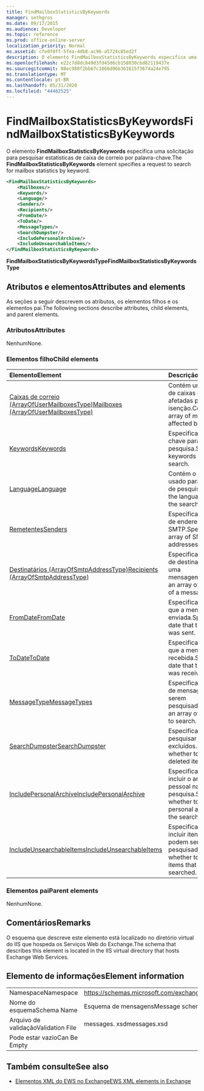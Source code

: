 ```yaml
---
title: FindMailboxStatisticsByKeywords
manager: sethgros
ms.date: 09/17/2015
ms.audience: Developer
ms.topic: reference
ms.prod: office-online-server
localization_priority: Normal
ms.assetid: cfe0f0ff-5fea-4db8-ac96-a5724c85ed2f
description: O elemento FindMailboxStatisticsByKeywords especifica uma solicitação para pesquisar estatísticas de caixa de correio por palavra-chave.
ms.openlocfilehash: e22c7d8dc849d3fd45d6cb158030cbd82119437e
ms.sourcegitcommit: 88ec988f2bb67c1866d06b361615f3674a24e795
ms.translationtype: MT
ms.contentlocale: pt-BR
ms.lasthandoff: 05/31/2020
ms.locfileid: "44462525"
---
```

# <a name="findmailboxstatisticsbykeywords"></a><span data-ttu-id="fc99b-103">FindMailboxStatisticsByKeywords</span><span class="sxs-lookup"><span data-stu-id="fc99b-103">FindMailboxStatisticsByKeywords</span></span>

<span data-ttu-id="fc99b-104">O elemento **FindMailboxStatisticsByKeywords** especifica uma solicitação para pesquisar estatísticas de caixa de correio por palavra-chave.</span><span class="sxs-lookup"><span data-stu-id="fc99b-104">The **FindMailboxStatisticsByKeywords** element specifies a request to search for mailbox statistics by keyword.</span></span> 
  
```XML
<FindMailboxStatisticsByKeywords>
    <Mailboxes/>
    <Keywords/>
    <Language/>
    <Senders/>
    <Recipients/>
    <FromDate/>
    <ToDate/>
    <MessageTypes/>
    <SearchDumpster/>
    <IncludePersonalArchive/>
    <IncludeUnsearchableItems/>
</FindMailboxStatisticsByKeywords>
```

 <span data-ttu-id="fc99b-105">**FindMailboxStatisticsByKeywordsType**</span><span class="sxs-lookup"><span data-stu-id="fc99b-105">**FindMailboxStatisticsByKeywordsType**</span></span>
## <a name="attributes-and-elements"></a><span data-ttu-id="fc99b-106">Atributos e elementos</span><span class="sxs-lookup"><span data-stu-id="fc99b-106">Attributes and elements</span></span>

<span data-ttu-id="fc99b-107">As seções a seguir descrevem os atributos, os elementos filhos e os elementos pai.</span><span class="sxs-lookup"><span data-stu-id="fc99b-107">The following sections describe attributes, child elements, and parent elements.</span></span>
  
### <a name="attributes"></a><span data-ttu-id="fc99b-108">Atributos</span><span class="sxs-lookup"><span data-stu-id="fc99b-108">Attributes</span></span>

<span data-ttu-id="fc99b-109">Nenhum</span><span class="sxs-lookup"><span data-stu-id="fc99b-109">None.</span></span>
  
### <a name="child-elements"></a><span data-ttu-id="fc99b-110">Elementos filho</span><span class="sxs-lookup"><span data-stu-id="fc99b-110">Child elements</span></span>

|<span data-ttu-id="fc99b-111">**Elemento**</span><span class="sxs-lookup"><span data-stu-id="fc99b-111">**Element**</span></span>|<span data-ttu-id="fc99b-112">**Descrição**</span><span class="sxs-lookup"><span data-stu-id="fc99b-112">**Description**</span></span>|
|:-----|:-----|
|[<span data-ttu-id="fc99b-113">Caixas de correio (ArrayOfUserMailboxesType)</span><span class="sxs-lookup"><span data-stu-id="fc99b-113">Mailboxes (ArrayOfUserMailboxesType)</span></span>](mailboxes-arrayofusermailboxestype.md) <br/> |<span data-ttu-id="fc99b-114">Contém uma matriz de caixas de correio afetadas pela isenção.</span><span class="sxs-lookup"><span data-stu-id="fc99b-114">Contains an array of mailboxes affected by the hold.</span></span>  <br/> |
|[<span data-ttu-id="fc99b-115">Keywords</span><span class="sxs-lookup"><span data-stu-id="fc99b-115">Keywords</span></span>](keywords-ex15websvcsotherref.md) <br/> |<span data-ttu-id="fc99b-116">Especifica palavras-chave para uma pesquisa.</span><span class="sxs-lookup"><span data-stu-id="fc99b-116">Specifies keywords for a search.</span></span>  <br/> |
|[<span data-ttu-id="fc99b-117">Language</span><span class="sxs-lookup"><span data-stu-id="fc99b-117">Language</span></span>](language.md) <br/> |<span data-ttu-id="fc99b-118">Contém o idioma usado para a consulta de pesquisa.</span><span class="sxs-lookup"><span data-stu-id="fc99b-118">Contains the language used for the search query.</span></span>  <br/> |
|[<span data-ttu-id="fc99b-119">Remetentes</span><span class="sxs-lookup"><span data-stu-id="fc99b-119">Senders</span></span>](senders.md) <br/> |<span data-ttu-id="fc99b-120">Especifica uma matriz de endereços SMTP.</span><span class="sxs-lookup"><span data-stu-id="fc99b-120">Specifies an array of SMTP addresses.</span></span>  <br/> |
|[<span data-ttu-id="fc99b-121">Destinatários (ArrayOfSmtpAddressType)</span><span class="sxs-lookup"><span data-stu-id="fc99b-121">Recipients (ArrayOfSmtpAddressType)</span></span>](recipients-arrayofsmtpaddresstype.md) <br/> |<span data-ttu-id="fc99b-122">Especifica uma matriz de destinatários de uma mensagem.</span><span class="sxs-lookup"><span data-stu-id="fc99b-122">Specifies an array of recipients of a message.</span></span>  <br/> |
|[<span data-ttu-id="fc99b-123">FromDate</span><span class="sxs-lookup"><span data-stu-id="fc99b-123">FromDate</span></span>](fromdate.md) <br/> |<span data-ttu-id="fc99b-124">Especifica a data em que a mensagem foi enviada.</span><span class="sxs-lookup"><span data-stu-id="fc99b-124">Specifies the date that the message was sent.</span></span>  <br/> |
|[<span data-ttu-id="fc99b-125">ToDate</span><span class="sxs-lookup"><span data-stu-id="fc99b-125">ToDate</span></span>](todate.md) <br/> |<span data-ttu-id="fc99b-126">Especifica a data em que a mensagem foi recebida.</span><span class="sxs-lookup"><span data-stu-id="fc99b-126">Specifies the date that the message was received.</span></span>  <br/> |
|[<span data-ttu-id="fc99b-127">MessageType</span><span class="sxs-lookup"><span data-stu-id="fc99b-127">MessageTypes</span></span>](messagetypes.md) <br/> |<span data-ttu-id="fc99b-128">Especifica uma matriz de mensagens a serem pesquisadas.</span><span class="sxs-lookup"><span data-stu-id="fc99b-128">Specifies an array of messages to search.</span></span>  <br/> |
|[<span data-ttu-id="fc99b-129">SearchDumpster</span><span class="sxs-lookup"><span data-stu-id="fc99b-129">SearchDumpster</span></span>](searchdumpster.md) <br/> |<span data-ttu-id="fc99b-130">Especifica se pesquisar em itens excluídos.</span><span class="sxs-lookup"><span data-stu-id="fc99b-130">Specifies whether to search in deleted items.</span></span>  <br/> |
|[<span data-ttu-id="fc99b-131">IncludePersonalArchive</span><span class="sxs-lookup"><span data-stu-id="fc99b-131">IncludePersonalArchive</span></span>](includepersonalarchive.md) <br/> |<span data-ttu-id="fc99b-132">Especifica se é para incluir o arquivo morto pessoal na pesquisa.</span><span class="sxs-lookup"><span data-stu-id="fc99b-132">Specifies whether to include the personal archive in the search.</span></span>  <br/> |
|[<span data-ttu-id="fc99b-133">IncludeUnsearchableItems</span><span class="sxs-lookup"><span data-stu-id="fc99b-133">IncludeUnsearchableItems</span></span>](includeunsearchableitems.md) <br/> |<span data-ttu-id="fc99b-134">Especifica se é para incluir itens que não podem ser pesquisados.</span><span class="sxs-lookup"><span data-stu-id="fc99b-134">Specifies whether to include items that cannot be searched.</span></span>  <br/> |
   
### <a name="parent-elements"></a><span data-ttu-id="fc99b-135">Elementos pai</span><span class="sxs-lookup"><span data-stu-id="fc99b-135">Parent elements</span></span>

<span data-ttu-id="fc99b-136">Nenhum</span><span class="sxs-lookup"><span data-stu-id="fc99b-136">None.</span></span>
  
## <a name="remarks"></a><span data-ttu-id="fc99b-137">Comentários</span><span class="sxs-lookup"><span data-stu-id="fc99b-137">Remarks</span></span>

<span data-ttu-id="fc99b-138">O esquema que descreve este elemento está localizado no diretório virtual do IIS que hospeda os Serviços Web do Exchange.</span><span class="sxs-lookup"><span data-stu-id="fc99b-138">The schema that describes this element is located in the IIS virtual directory that hosts Exchange Web Services.</span></span>
  
## <a name="element-information"></a><span data-ttu-id="fc99b-139">Elemento de informações</span><span class="sxs-lookup"><span data-stu-id="fc99b-139">Element information</span></span>

|||
|:-----|:-----|
|<span data-ttu-id="fc99b-140">Namespace</span><span class="sxs-lookup"><span data-stu-id="fc99b-140">Namespace</span></span>  <br/> |https://schemas.microsoft.com/exchange/services/2006/messages  <br/> |
|<span data-ttu-id="fc99b-141">Nome do esquema</span><span class="sxs-lookup"><span data-stu-id="fc99b-141">Schema Name</span></span>  <br/> |<span data-ttu-id="fc99b-142">Esquema de mensagens</span><span class="sxs-lookup"><span data-stu-id="fc99b-142">Message schema</span></span>  <br/> |
|<span data-ttu-id="fc99b-143">Arquivo de validação</span><span class="sxs-lookup"><span data-stu-id="fc99b-143">Validation File</span></span>  <br/> |<span data-ttu-id="fc99b-144">messages. xsd</span><span class="sxs-lookup"><span data-stu-id="fc99b-144">messages.xsd</span></span>  <br/> |
|<span data-ttu-id="fc99b-145">Pode estar vazio</span><span class="sxs-lookup"><span data-stu-id="fc99b-145">Can Be Empty</span></span>  <br/> ||
   
## <a name="see-also"></a><span data-ttu-id="fc99b-146">Também consulte</span><span class="sxs-lookup"><span data-stu-id="fc99b-146">See also</span></span>



- [<span data-ttu-id="fc99b-147">Elementos XML do EWS no Exchange</span><span class="sxs-lookup"><span data-stu-id="fc99b-147">EWS XML elements in Exchange</span></span>](ews-xml-elements-in-exchange.md)


